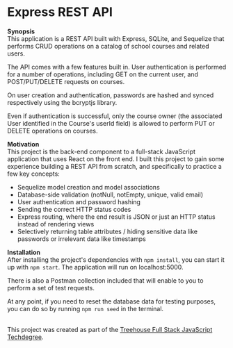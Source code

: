 # Express REST API

**Synopsis**
\
This application is a REST API built with Express, SQLite, and Sequelize that performs CRUD operations on a catalog of school courses and related users. 

The API comes with a few features built in. User authentication is performed for a number of operations, including GET on the current user, and POST/PUT/DELETE requests on courses.

On user creation and authentication, passwords are hashed and synced respectively using the bcryptjs library.

Even if authentication is successful, only the course owner (the associated User identified in the Course's userId field) is allowed to perform PUT or DELETE operations on courses.

**Motivation**
\
This project is the back-end component to a full-stack JavaScript application that uses React on the front end. I built this project to gain some experience building a REST API from scratch, and specifically to practice a few key concepts:

- Sequelize model creation and model associations
- Database-side validation (notNull, notEmpty, unique, valid email)
- User authentication and password hashing
- Sending the correct HTTP status codes
- Express routing, where the end result is JSON or just an HTTP status instead of rendering views
- Selectively returning table attributes / hiding sensitive data like passwords or irrelevant data like timestamps 

**Installation**
\
After installing the project's dependencies with `npm install`, you can start it up with `npm start`. The application will run on localhost:5000.

There is also a Postman collection included that will enable to you to perform a set of test requests.

At any point, if you need to reset the database data for testing purposes, you can do so by running `npm run seed` in the terminal.


\
This project was created as part of the [Treehouse Full Stack JavaScript Techdegree](https://teamtreehouse.com/techdegree/full-stack-javascript).
